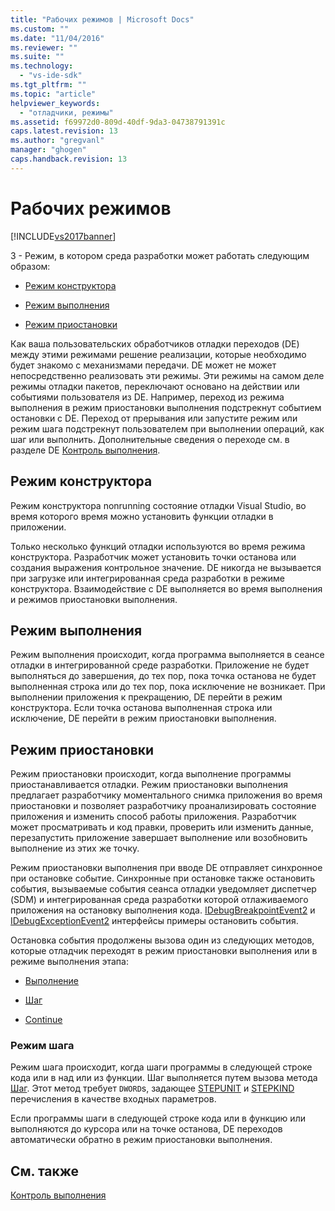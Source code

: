 ```yaml
---
title: "Рабочих режимов | Microsoft Docs"
ms.custom: ""
ms.date: "11/04/2016"
ms.reviewer: ""
ms.suite: ""
ms.technology: 
  - "vs-ide-sdk"
ms.tgt_pltfrm: ""
ms.topic: "article"
helpviewer_keywords: 
  - "отладчики, режимы"
ms.assetid: f69972d0-809d-40df-9da3-04738791391c
caps.latest.revision: 13
ms.author: "gregvanl"
manager: "ghogen"
caps.handback.revision: 13
---
```

# Рабочих режимов
[!INCLUDE[vs2017banner](../../code-quality/includes/vs2017banner.md)]

3 \- Режим, в котором среда разработки может работать следующим образом:  
  
-   [Режим конструктора](#vsconoperationalmodesanchor1)  
  
-   [Режим выполнения](#vsconoperationalmodesanchor2)  
  
-   [Режим приостановки](#vsconoperationalmodesanchor3)  
  
 Как ваша пользовательских обработчиков отладки переходов \(DE\) между этими режимами решение реализации, которые необходимо будет знакомо с механизмами передачи.  DE может не может непосредственно реализовать эти режимы.  Эти режимы на самом деле режимы отладки пакетов, переключают основано на действии или событиями пользователя из DE.  Например, переход из режима выполнения в режим приостановки выполнения подстрекнут событием остановки с DE.  Переход от прерывания или запустите режим или режим шага подстрекнут пользователем при выполнении операций, как шаг или выполнить.  Дополнительные сведения о переходе см. в разделе DE [Контроль выполнения](../../extensibility/debugger/control-of-execution.md).  
  
##  <a name="vsconoperationalmodesanchor1"></a> Режим конструктора  
 Режим конструктора nonrunning состояние отладки Visual Studio, во время которого время можно установить функции отладки в приложении.  
  
 Только несколько функций отладки используются во время режима конструктора.  Разработчик может установить точки останова или создания выражения контрольное значение.  DE никогда не вызывается при загрузке или интегрированная среда разработки в режиме конструктора.  Взаимодействие с DE выполняется во время выполнения и режимов приостановки выполнения.  
  
##  <a name="vsconoperationalmodesanchor2"></a> Режим выполнения  
 Режим выполнения происходит, когда программа выполняется в сеансе отладки в интегрированной среде разработки.  Приложение не будет выполняться до завершения, до тех пор, пока точка останова не будет выполненная строка или до тех пор, пока исключение не возникает.  При выполнении приложения к прекращению, DE перейти в режим конструктора.  Если точка останова выполненная строка или исключение, DE перейти в режим приостановки выполнения.  
  
##  <a name="vsconoperationalmodesanchor3"></a> Режим приостановки  
 Режим приостановки происходит, когда выполнение программы приостанавливается отладки.  Режим приостановки выполнения предлагает разработчику моментального снимка приложения во время приостановки и позволяет разработчику проанализировать состояние приложения и изменить способ работы приложения.  Разработчик может просматривать и код правки, проверить или изменить данные, перезапустить приложение завершает выполнение или возобновить выполнение из этих же точку.  
  
 Режим приостановки выполнения при вводе DE отправляет синхронное при остановке событие.  Синхронные при остановке также остановить события, вызываемые события сеанса отладки уведомляет диспетчер \(SDM\) и интегрированная среда разработки которой отлаживаемого приложения на остановку выполнения кода.  [IDebugBreakpointEvent2](../../extensibility/debugger/reference/idebugbreakpointevent2.md) и  [IDebugExceptionEvent2](../../extensibility/debugger/reference/idebugexceptionevent2.md) интерфейсы примеры остановить события.  
  
 Остановка события продолжены вызова один из следующих методов, которые отладчик переходят в режим приостановки выполнения или в режиме выполнения этапа:  
  
-   [Выполнение](../../extensibility/debugger/reference/idebugprocess3-execute.md)  
  
-   [Шаг](../../extensibility/debugger/reference/idebugprocess3-step.md)  
  
-   [Continue](../../extensibility/debugger/reference/idebugprocess3-continue.md)  
  
###  <a name="vsconoperationalmodesanchor4"></a> Режим шага  
 Режим шага происходит, когда шаги программы в следующей строке кода или в над или из функции.  Шаг выполняется путем вызова метода [Шаг](../../extensibility/debugger/reference/idebugprocess3-step.md).  Этот метод требует `DWORD`s, задающее  [STEPUNIT](../../extensibility/debugger/reference/stepunit.md) и  [STEPKIND](../../extensibility/debugger/reference/stepkind.md) перечисления в качестве входных параметров.  
  
 Если программы шаги в следующей строке кода или в функцию или выполняются до курсора или на точке останова, DE переходов автоматически обратно в режим приостановки выполнения.  
  
## См. также  
 [Контроль выполнения](../../extensibility/debugger/control-of-execution.md)